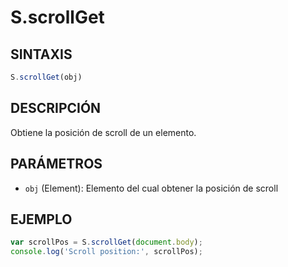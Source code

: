 # S.scrollGet

## SINTAXIS
```javascript
S.scrollGet(obj)
```

## DESCRIPCIÓN
Obtiene la posición de scroll de un elemento.

## PARÁMETROS
- `obj` (Element): Elemento del cual obtener la posición de scroll

## EJEMPLO
```javascript
var scrollPos = S.scrollGet(document.body);
console.log('Scroll position:', scrollPos);
```